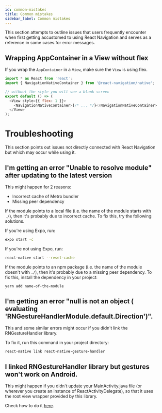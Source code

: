 ```yaml
---
id: common-mistakes
title: Common mistakes
sidebar_label: Common mistakes
---
```


This section attempts to outline issues that users frequently encounter when first getting accustomed to using React Navigation and serves as a reference in some cases for error messages.

## Wrapping AppContainer in a View without flex

If you wrap the `AppContainer` in a `View`, make sure the `View` is using flex.

```js
import * as React from 'react';
import { NavigationNativeContainer } from '@react-navigation/native';

// without the style you will see a blank screen
export default () => (
  <View style={{ flex: 1 }}>
    <NavigationNativeContainer>{/* ... */}</NavigationNativeContainer>
  </View>
);
```

# Troubleshooting

This section points out issues not directly connected with React Navigation but which may occur while using it.

## I'm getting an error "Unable to resolve module" after updating to the latest version

This might happen for 2 reasons:

- Incorrect cache of Metro bundler
- Missing peer dependency

If the module points to a local file (i.e. the name of the module starts with `./`), then it's probably due to incorrect cache. To fix this, try the following solutions.

If you're using Expo, run:

```sh
expo start -c
```

If you're not using Expo, run:

```sh
react-native start --reset-cache
```

If the module points to an npm package (i.e. the name of the module doesn't with `./`), then it's probably due to a missing peer dependency. To fix this, install the dependency in your project:

```sh
yarn add name-of-the-module
```

## I'm getting an error "null is not an object ( evaluating 'RNGestureHandlerModule.default.Direction')".

This and some similar errors might occur if you didn't link the RNGestureHandler library.

To fix it, run this command in your project directory:

```sh
react-native link react-native-gesture-handler
```

## I linked RNGestureHandler library but gestures won't work on Android.

This might happen if you didn't update your MainActivity.java file (or wherever you create an instance of ReactActivityDelegate), so that it uses the root view wrapper provided by this library.

Check how to do it [here](https://software-mansion.github.io/react-native-gesture-handler/docs/getting-started.html).
